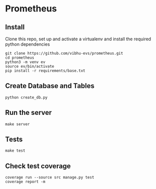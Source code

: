 # Prometheus

## Install

Clone this repo, set up and activate a virtualenv and install the required python dependencies
```console
git clone https://github.com/vibhu-evs/prometheus.git
cd prometheus
python3 -m venv ev
source ev/bin/activate
pip install -r requirements/base.txt
```

## Create Database and Tables
```console
python create_db.py
```

## Run the server 
```console
make server
```

## Tests 
```console
make test 
```


## Check test coverage
```console
coverage run --source src manage.py test
coverage report -m
```